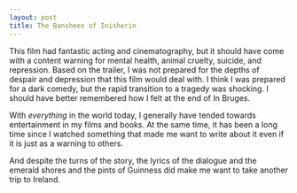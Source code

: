 ```yaml
---
layout: post
title: The Banshees of Inisherin
---
```


This film had fantastic acting and cinematography, but it should have come with a content warning for mental health, animal cruelty, suicide, and repression.  Based on the trailer, I was not prepared for the depths of despair and depression that this film would deal with.  I think I was prepared for a dark comedy, but the rapid transition to a tragedy was shocking.  I should have better remembered how I felt at the end of In Bruges. 

With *everything* in the world today, I generally have tended towards entertainment in my films and books. At the same time, it has been a long time since I watched something that made me want to write about it even if it is just as a warning to others.

And despite the turns of the story, the lyrics of the dialogue and the emerald shores and the pints of Guinness did make me want to take another trip to Ireland.  
